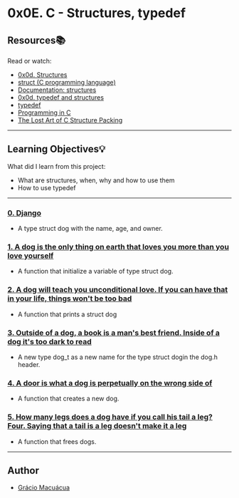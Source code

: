 # 0x0E. C - Structures, typedef

## Resources:books:
Read or watch:
* [0x0d. Structures](https://intranet.hbtn.io/rltoken/fTk_WHNNZwyN_3Br4hldzg)
* [struct (C programming language)](https://intranet.hbtn.io/rltoken/sF_gQY2e9CP95XbgWQkduA)
* [Documentation: structures](https://intranet.hbtn.io/rltoken/7VySR2oMyxk7VMR8LLOvZA)
* [0x0d. typedef and structures](https://intranet.hbtn.io/rltoken/n336cpCmQqTulI07odCY9g)
* [typedef](https://intranet.hbtn.io/rltoken/-vbMNPFrIA5PcVs4RiWr4g)
* [Programming in C](http://images.textbooks.com/TextbookInfo/Covers/0321776410.gif)
* [The Lost Art of C Structure Packing](https://intranet.hbtn.io/rltoken/92gDeb3TtzgLDpzo9DXfZg)

---
## Learning Objectives:bulb:
What did I learn from this project:

* What are structures, when, why and how to use them
* How to use typedef

---

### [0. Django](./dog.h)
* A type struct dog with the name, age, and owner.


### [1. A dog is the only thing on earth that loves you more than you love yourself](./1-init_dog.c)
* A function that initialize a variable of type struct dog.


### [2. A dog will teach you unconditional love. If you can have that in your life, things won't be too bad](./2-print_dog.c)
* A function that prints a struct dog


### [3. Outside of a dog, a book is a man's best friend. Inside of a dog it's too dark to read](./dog.h)
* A new type dog_t as a new name for the type struct dogin the dog.h header.


### [4. A door is what a dog is perpetually on the wrong side of](./4-new_dog.c)
* A function that creates a new dog.


### [5. How many legs does a dog have if you call his tail a leg? Four. Saying that a tail is a leg doesn't make it a leg](./5-free_dog.c)
* A function that frees dogs.

---

## Author
* [Grácio Macuácua](https://github.com/graciomacuacua)